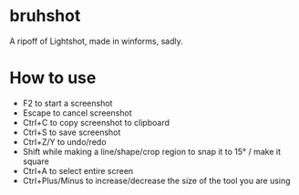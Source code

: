 # bruhshot
A ripoff of Lightshot, made in winforms, sadly.

# How to use
- F2 to start a screenshot
- Escape to cancel screenshot
- Ctrl+C to copy screenshot to clipboard
- Ctrl+S to save screenshot
- Ctrl+Z/Y to undo/redo
- Shift while making a line/shape/crop region to snap it to 15° / make it square
- Ctrl+A to select entire screen
- Ctrl+Plus/Minus to increase/decrease the size of the tool you are using